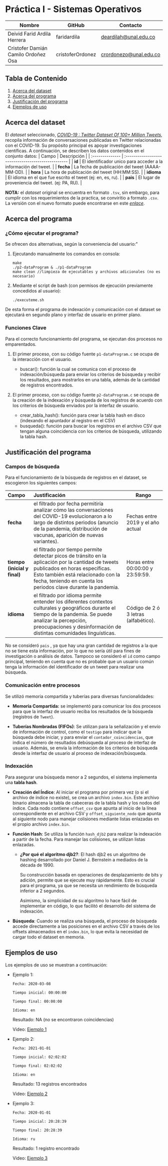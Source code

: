 
# Práctica I - Sistemas Operativos

| Nombre           | GitHub   | Contacto              |
| ---------------- | -------- |-------------------------|
| Deivid Farid Ardila Herrera | faridardila | deardilah@unal.edu.co |
| Cristofer Damián Camilo Ordoñez Osa | cristoferOrdonez| crordonezo@unal.edu.co |


## Tabla de Contenido
1. [Acerca del dataset](#Acerca-del-dataset)
2. [Acerca del programa](#Acerca-del-programa)
3. [Justificación del programa](#Justificación-del-programa)
4. [Ejemplos de uso](#Ejemplos-de-uso)

## Acerca del dataset

El *dataset* seleccionado, [*COVID-19 : Twitter Dataset Of 100+ Million Tweets*](https://www.kaggle.com/datasets/adarshsng/covid19-twitter-dataset-of-100-million-tweets?select=full_dataset_clean.tsv), recopila información de conversaciones publicadas en Twitter relacionadas con el COVID-19. Su propósito principal es apoyar investigaciones científicas. A continuación, se describen los datos contenidos en el conjunto datos:
| Campo           | Descripción                                        |
| :-------------- | :------------------------------------------------- | 
| **id** | El identificador unico para acceder a la información del tweet. | 
| **fecha** | La fecha de publicación del tweet (AAAA-MM-DD).    |
| **hora** | La hora de publicación del tweet (HH:MM:SS).       |
| **idioma** | El idioma en el que fue escrito el tweet (ej: en, es, ru). |
| **pais** | El lugar de proveniencia del tweet. (ej: PA, RU).               | 

**NOTA:** el *dataset* original se encuentra en formato `.tsv`, sin embargo, para cumplir con los requerimientos de la practica, se conviritio a formato `.csv`. La versión con el nuevo formato puede encontrarse en este [*enlace*](https://www.kaggle.com/datasets/adarshsng/covid19-twitter-dataset-of-100-million-tweets?select=full_dataset_clean.tsv).

## Acerca del programa
### ¿Cómo ejecutar el programa?

Se ofrecen dos alternativas, según la conveniencia del usuario:"

1. Ejecutando manualmente los comandos en consola:

    ```console
    make
    ./p2-dataProgram & ./p1-dataProgram
    make clean //limpieza de ejecutables y archivos adicionales (no es necesario)
    ```
2. Mediante el script de bash (con permisos de ejecución previamente concedidos al usuario):

    ```console
    ./executeme.sh
    ```

De esta forma el programa de indexación y comunicación con el dataset se ejecutará en segundo plano y interfaz de usuario en primer plano.


###  Funciones Clave

Para el correcto funcionamiento del programa, se ejecutan dos procesos no emparentados.

1. El primer proceso, con su código fuente `p1-dataProgram.c` se ocupa de la interacción con el usuario.

    * buscar(): función la cual se comunica con el proceso de indexación/búsqueda para enviar los criterios de búsqueda y recibir los resultados, para mostrarlos en una tabla, además de la cantidad de registros encontrados.

  
2. El primer proceso, con su código fuente `p2-dataProgram.c` se ocupa de la creación de la indexación y búsqueda de los registros de acuerdo con los criterios de búsqueda enviados por la interfaz de usuario.
    
    * crear_tabla_hash(): función para crear la tabla hash en disco (indexando el apuntador al registro en el CSV)
    * busqueda(): función para buscar los registros en el archivo CSV que tengan alguna coincidencia con los criterios de búsqueda, utilizando la tabla hash.


## Justificación del programa


### Campos de búsqueda

Para el funcionamiento de la búsqueda de registros en el dataset, se escogieron los siguientes campos:

| Campo           | Justificación                                        | Rango     |
| :-------------- | :------------------------------------------------- | -------------|
| **fecha** | el filtrado por fecha permitiría analizar cómo las conversaciones del COVID-19 evolucionaron a lo largo de distintos periodos (anuncio de la pandemia, distribución de vacunas, aparición de nuevas variantes).    |Fechas entre 2019 y el año actual|
| **tiempo (inicial y final)** | el filtrado por tiempo permite detectar picos de tránsito en la aplicación por la cantidad de tweets publicados en horas específicas. Esto también está relacionado con la fecha, teniendo en cuenta los periodos clave durante la pandemia.       | Horas entre 00:00:00 y 23:59:59. |
| **idioma** | el filtrado por idioma permite entender los diferentes contextos culturales y geográficos durante el tiempo de la pandemia. Se puede analizar la percepción, preocupaciones y desinformación de distintas comunidades linguísticas.  | Código de 2 ó 3 letras (alfabético).  |


No se consideró `pais` , ya que hay una gran cantidad de registros a la que no se tiene esta información, por lo que no sería útil para fines de investigación o análisis de datos. Tampoco se consideró el `id` como campo principal, teniendo en cuenta que no es probable que un usuario común tenga la información del identificador de un tweet para realizar una búsqueda.

### Comunicación entre procesos
Se utilizó memoria compartida y tuberías para diversas funcionalidades:

- **Memoria Compartida:** se implementó para comunicar los dos procesos para que la interfaz de usuario reciba los resultados de la búsqueda (registros de `Tweet`).

- **Tuberías Nombradas (FIFOs)**: Se utilizan para la señalización y el envío de información de control, como el `testigo` para indicar que la búsqueda debe iniciar, y para enviar el `contador_coincidencias`, que indica el número de resultados debúsqueda al proceso de interfaz de usuario. Además, se envía la información de los criterios de búsqueda desde la interfaz de usuario al proceso de indexación/búsqueda.

### Indexación
Para asegurar una búsqueda menor a 2 segundos, el sistema implementa una **tabla hash**.

* **Creación del Índice**: Al iniciar el programa por primera vez (o si el archivo de índice no existe), se crea un archivo `index.bin`. Este archivo binario almacena la tabla de cabeceras de la tabla hash y los nodos del índice. Cada nodo contiene `offset_csv` que apunta al inicio de la línea correspondiente en el archivo CSV y `offset_siguiente_nodo` que apunta al siguiente nodo para manejar colisiones mediante listas enlazadas en el propio archivo `index.bin`.
* **Función Hash**: Se utiliza la función `hash_djb2` para realizar la indexación a partir de la fecha. Para manejar las colisiones, se utilizan listas enlazadas.
    * **¿Por qué el algoritmo djb2?**: El hash djb2 es un algoritmo de hashing desarrollado por Daniel J. Bernstein a mediados de la década de 1990. 
    
        Su construcción basada en operaciones de desplazamiento de bits y adición, permite que se ejecute muy rápidamente. Esto es crucial para el programa, ya que se necesita un rendimiento de búsqueda inferior a 2 segundos.
        
        Asimismo, la simplicidad de su algoritmo lo hace fácil de implementar en código, lo que facilitó el desarrollo del sistema de indexación.


* **Búsqueda**: Cuando se realiza una búsqueda, el proceso de búsqueda accede directamente a las posiciones en el archivo CSV a través de los offsets almacenados en el `index.bin`, lo que evita la necesidad de cargar todo el dataset en memoria.


## Ejemplos de uso 

Los ejemplos de uso se muestran a continuación:

- Ejemplo 1: 
    ```console
    Fecha: 2020-03-08

    Tiempo inicial: 00:00:00

    Tiempo final: 00:00:00

    Idioma: en
    ```

    Resultado: NA (no se encontraron coincidencias)

    Video: [Ejemplo 1](https://drive.google.com/file/d/1yF3abt5WhG6Ga5k4F-qZr0c7M6LSZc5M/view?usp=sharing)

- Ejemplo 2:

    ```console
    Fecha: 2021-01-01

    Tiempo inicial: 02:02:02

    Tiempo final: 02:02:02

    Idioma: en
    ```

    Resultado: 13 registros encontrados

    Video: [Ejemplo 2](https://drive.google.com/file/d/1-6B5TzvgpbSCA95nIgSeB-yKL_XSgTL-/view?usp=sharing)

- Ejemplo 3:

    ```console
    Fecha: 2020-01-01
    
    Tiempo inicial: 20:28:39
    
    Tiempo final: 20:28:39
    
    Idioma: ru
    ```

    Resultado: 1 registro encontrado

    Video: [Ejemplo 3](https://drive.google.com/file/d/15bwUQCBrp1Gmj93Isn6xhRJHGIDZckN_/view?usp=sharing)


